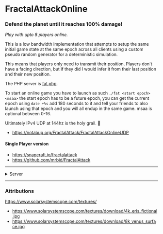 # FractalAttackOnline
### Defend the planet until it reaches 100% damage!
*Play with upto 8 players online.*

This is a low bandwidth implementation that attempts to setup the same initial game state at the same epoch across all clients using a custom pseudo random generator for a deterministic simulation.

This means that players only need to transmit their position. Players don't have a facing direction, but if they did I would infer it from their last position and their new position.

The PHP server is [fat.php](fat.php).

To start an online game you have to launch as such `./fat <start epoch> <msaa>` the start epoch has to be a future epoch, you can get the current epoch using `date +%s` add 180 seconds to it and tell your friends to also launch using that epoch and you will all endup in the same game. msaa is optional between 0-16.

Ultimately IPv4 UDP at 144hz is the holy grail. 🙇
- https://notabug.org/FractalAttack/FractalAttackOnlineUDP

#### Single Player version
- https://snapcraft.io/fractalattack
- https://github.com/mrbid/FractalAttack

---

<details>
    <summary>Server</summary>

### Server

Server should only track 8 player positions per game id.

- **Register** `?r=<game id>`
  
`game-id` is the unix epoch of when the game starts, after this epoch passes no more registrations should be accepted for that epoch/game-id. The server should assign each registration session with its `game-id`, preferably as session data. Registrations only require a 200 OK response.
- **Position** `?p=%00%00%00%00%01%01%01%01%02%02%02%02`
  
When each player submits a position they will do so via the `p` url parameter as bytecode provided as escaped hex, it will be 3 floats of 4 bytes each. The server should then respond with an array of 7 player positions as bytecode in any order as long as they are all of the same `game-id` and excluding the position of the player that made the request.

All you really need to do is update the player position bytecode on `p`, you don't need to format it just store it, and then just spit them back out with all the other player position bytecodes in one long string of bytecodes but remembering to exclude the players own position bytecode.
</details>

---

### Attributions
https://www.solarsystemscope.com/textures/
- https://www.solarsystemscope.com/textures/download/4k_eris_fictional.jpg
- https://www.solarsystemscope.com/textures/download/8k_venus_surface.jpg
